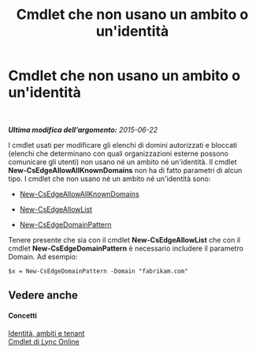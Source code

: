 ﻿---
title: Cmdlet che non usano un ambito o un'identità
TOCTitle: Cmdlet che non usano un ambito o un'identità
ms:assetid: 9c50c732-3c64-4b6a-96fd-8f528eb739ce
ms:mtpsurl: https://technet.microsoft.com/it-it/library/Dn362824(v=OCS.15)
ms:contentKeyID: 56269964
ms.date: 08/24/2015
mtps_version: v=OCS.15
ms.translationtype: HT
---

# Cmdlet che non usano un ambito o un'identità

 

_**Ultima modifica dell'argomento:** 2015-06-22_

I cmdlet usati per modificare gli elenchi di domini autorizzati e bloccati (elenchi che determinano con quali organizzazioni esterne possono comunicare gli utenti) non usano né un ambito né un'identità. Il cmdlet **New-CsEdgeAllowAllKnownDomains** non ha di fatto parametri di alcun tipo. I cmdlet che non usano né un ambito né un'identità sono:

  - [New-CsEdgeAllowAllKnownDomains](https://docs.microsoft.com/powershell/module/skype/New-CsEdgeAllowAllKnownDomains)

  - [New-CsEdgeAllowList](https://docs.microsoft.com/powershell/module/skype/New-CsEdgeAllowList)

  - [New-CsEdgeDomainPattern](https://docs.microsoft.com/powershell/module/skype/New-CsEdgeDomainPattern)

Tenere presente che sia con il cmdlet **New-CsEdgeAllowList** che con il cmdlet **New-CsEdgeDomainPattern** è necessario includere il parametro Domain. Ad esempio:

    $x = New-CsEdgeDomainPattern -Domain "fabrikam.com"

## Vedere anche

#### Concetti

[Identità, ambiti e tenant](identities-scopes-and-tenants-in-skype-for-business-online.md)  
[Cmdlet di Lync Online](the-skype-for-business-online-cmdlets.md)

